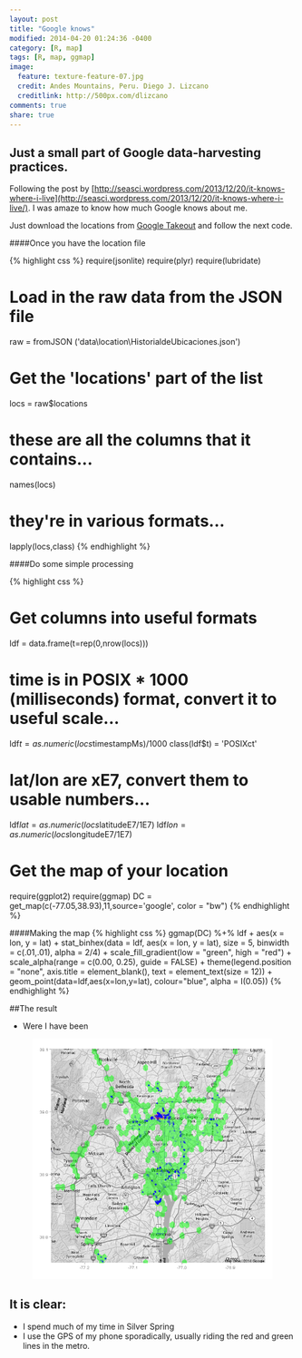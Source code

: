 ```yaml
---
layout: post
title: "Google knows"
modified: 2014-04-20 01:24:36 -0400
category: [R, map]
tags: [R, map, ggmap]
image:
  feature: texture-feature-07.jpg
  credit: Andes Mountains, Peru. Diego J. Lizcano
  creditlink: http://500px.com/dlizcano
comments: true
share: true
---
```


## Just a small part of Google data-harvesting practices. 

Following the post by [http://seasci.wordpress.com/2013/12/20/it-knows-where-i-live](http://seasci.wordpress.com/2013/12/20/it-knows-where-i-live/). I was amaze to know how much Google knows about me.

Just download the locations from [Google Takeout](https://accounts.google.com/ServiceLogin) and follow the next code.

####Once you have the location file

{% highlight css %}
require(jsonlite)
require(plyr)
require(lubridate)
# Load in the raw data from the JSON file
raw = fromJSON ('data\\location\\HistorialdeUbicaciones.json')
# Get the 'locations' part of the list
locs = raw$locations
# these are all the columns that it contains...
names(locs)
# they're in various formats...
lapply(locs,class)
{% endhighlight %}

####Do some simple processing 

{% highlight css %}
# Get columns into useful formats 
ldf = data.frame(t=rep(0,nrow(locs)))
# time is in POSIX * 1000 (milliseconds) format, convert it to useful scale...
ldf$t = as.numeric(locs$timestampMs)/1000
class(ldf$t) = 'POSIXct'
# lat/lon are xE7, convert them to usable numbers...
ldf$lat = as.numeric(locs$latitudeE7/1E7)
ldf$lon = as.numeric(locs$longitudeE7/1E7)
# Get the map of your location
require(ggplot2)
require(ggmap)
DC = get_map(c(-77.05,38.93),11,source='google', color = "bw")
{% endhighlight %}

####Making the map
{% highlight css %}
ggmap(DC) %+% ldf + aes(x = lon, y = lat) +
  stat_binhex(data = ldf, aes(x = lon, y = lat),
                 size = 5, binwidth = c(.01,.01), alpha = 2/4) +
  scale_fill_gradient(low = "green", high = "red")  + 
scale_alpha(range = c(0.00, 0.25), guide = FALSE) +
  theme(legend.position = "none", axis.title = element_blank(), text = element_text(size = 12)) +
  geom_point(data=ldf,aes(x=lon,y=lat), colour="blue", alpha = I(0.05))
  {% endhighlight %}

##The result
- Were I have been
<figure>
	<a href="/images/map1.png"><img src="/images/map1.png"></a>
</figure>

## It is clear:
- I spend much of my time in Silver Spring
- I use the GPS of my phone sporadically, usually riding the red and green lines in the metro.

